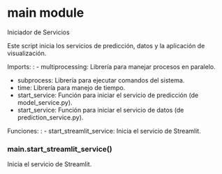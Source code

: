 # main module

Iniciador de Servicios

Este script inicia los servicios de predicción, datos y la aplicación de visualización.

Imports:
: - multiprocessing: Librería para manejar procesos en paralelo.
  - subprocess: Librería para ejecutar comandos del sistema.
  - time: Librería para manejo de tiempo.
  - start_service: Función para iniciar el servicio de predicción (de model_service.py).
  - start_service: Función para iniciar el servicio de datos (de prediction_service.py).

Funciones:
: - start_streamlit_service: Inicia el servicio de Streamlit.

### main.start_streamlit_service()

Inicia el servicio de Streamlit.
